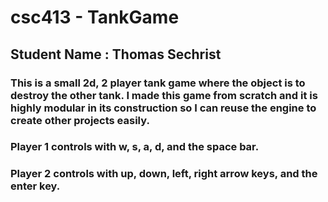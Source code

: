# csc413 - TankGame

## Student Name : Thomas Sechrist

### This is a small 2d, 2 player tank game where the object is to destroy the other tank. I made this game from scratch and it is highly modular in its construction so I can reuse the engine to create other projects easily.

### Player 1 controls with w, s, a, d, and the space bar.
### Player 2 controls with up, down, left, right arrow keys, and the enter key.
